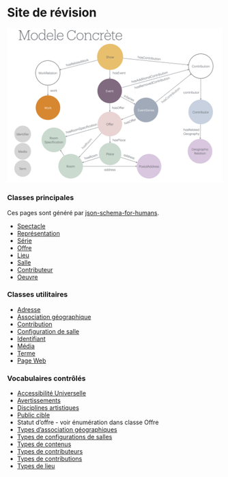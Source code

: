 # Site de révision


![](images/modele.png)


### Classes principales
Ces pages sont généré par [json-schema-for-humans](https://github.com/coveooss/json-schema-for-humans). 
- [Spectacle](spectacle.html)
- [Représentation](représentation.html)
- [Série](série.html)
- [Offre](offre.html)
- [Lieu](lieu.html)
- [Salle](salle.html)
- [Contributeur](contributeur.html)
- [Oeuvre](oeuvre.html)

### Classes utilitaires
- [Adresse](utilities/postal_address.html)
- [Association géographique](utilities/geographic_relation.html)
- [Contribution](utilities/contribution.html)
- [Configuration de salle](utilities/room_specification.html)
- [Identifiant](utilities/identifier.html)
- [Média](utilities/media.html)
- [Terme](utilities/term.html)
- [Page Web](utilities/web_page.html)

### Vocabulaires contrôlés
- [Accessibilité Universelle](vocabulaires/accessibilitéUniversellesTermes.skos.html)
- [Avertissements](vocabulaires/avertissement.skos.html)
- [Disciplines artistiques](vocabulaires/disciplines-asq.html)
- [Public cible](vocabulaires/publicCible.skos.html)
- Statut d’offre - voir énumération dans classe Offre
- [Types d’association géographiques](vocabulaires/associationGéographiqueType.skos.html)
- [Types de configurations de salles](vocabulaires/configurationSalleTermes.skos.html)
- [Types de contenus](vocabulaires/contenusType.skos.html)
- [Types de contributeurs](vocabulaires/contributeursType.skos.html)
- [Types de contributions](vocabulaires/contributionType.skos.html)
- [Types de lieu](vocabulaires/typesLieu.skos.html)








